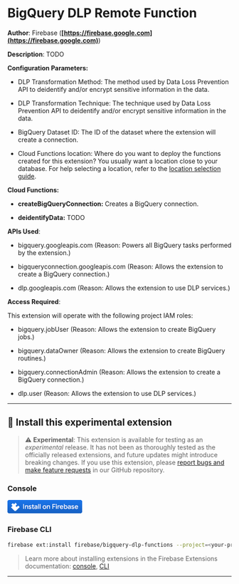 # BigQuery DLP Remote Function

**Author**: Firebase (**[https://firebase.google.com](https://firebase.google.com)**)

**Description**: TODO

**Configuration Parameters:**

- DLP Transformation Method: The method used by Data Loss Prevention API to deidentify and/or encrypt sensitive information in the data.

- DLP Transformation Technique: The technique used by Data Loss Prevention API to deidentify and/or encrypt sensitive information in the data.

- BigQuery Dataset ID: The ID of the dataset where the extension will create a connection.

- Cloud Functions location: Where do you want to deploy the functions created for this extension? You usually want a location close to your database. For help selecting a location, refer to the [location selection guide](https://firebase.google.com/docs/functions/locations).

**Cloud Functions:**

- **createBigQueryConnection:** Creates a BigQuery connection.

- **deidentifyData:** TODO

**APIs Used**:

- bigquery.googleapis.com (Reason: Powers all BigQuery tasks performed by the extension.)

- bigqueryconnection.googleapis.com (Reason: Allows the extension to create a BigQuery connection.)

- dlp.googleapis.com (Reason: Allows the extension to use DLP services.)

**Access Required**:

This extension will operate with the following project IAM roles:

- bigquery.jobUser (Reason: Allows the extension to create BigQuery jobs.)

- bigquery.dataOwner (Reason: Allows the extension to create BigQuery routines.)

- bigquery.connectionAdmin (Reason: Allows the extension to create a BigQuery connection.)

- dlp.user (Reason: Allows the extension to use DLP services.)

---

## 🧩 Install this experimental extension

> ⚠️ **Experimental**: This extension is available for testing as an _experimental_ release. It has not been as thoroughly tested as the officially released extensions, and future updates might introduce breaking changes. If you use this extension, please [report bugs and make feature requests](https://github.com/firebase/experimental-extensions/issues/new/choose) in our GitHub repository.

### Console

[![Install this extension in your Firebase project](../install-extension.png?raw=true "Install this extension in your Firebase project")](https://console.firebase.google.com/project/_/extensions/install?ref=firebase/bigquery-dlp-functions)

### Firebase CLI

```bash
firebase ext:install firebase/bigquery-dlp-functions --project=<your-project-id>
```

> Learn more about installing extensions in the Firebase Extensions documentation: [console](https://firebase.google.com/docs/extensions/install-extensions?platform=console), [CLI](https://firebase.google.com/docs/extensions/install-extensions?platform=cli)

---

